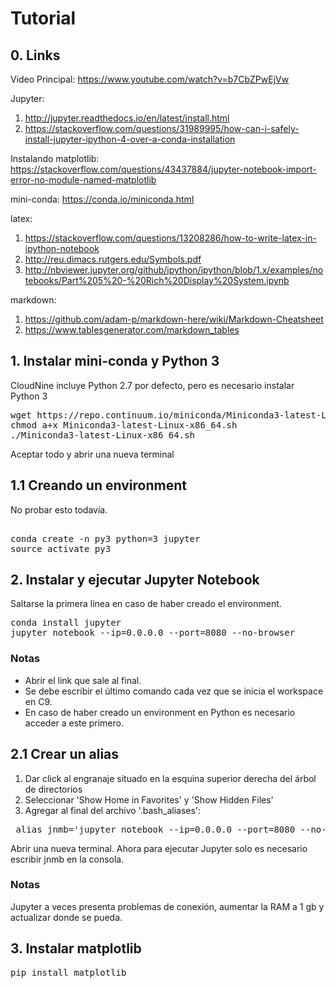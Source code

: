 # Tutorial

## 0. Links

Video Principal: https://www.youtube.com/watch?v=b7CbZPwEjVw <br>

Jupyter: 

1. http://jupyter.readthedocs.io/en/latest/install.html
2. https://stackoverflow.com/questions/31989995/how-can-i-safely-install-jupyter-ipython-4-over-a-conda-installation 

Instalando matplotlib: https://stackoverflow.com/questions/43437884/jupyter-notebook-import-error-no-module-named-matplotlib <br>

mini-conda: https://conda.io/miniconda.html <br>

latex: 

1. https://stackoverflow.com/questions/13208286/how-to-write-latex-in-ipython-notebook
2. http://reu.dimacs.rutgers.edu/Symbols.pdf
3. http://nbviewer.jupyter.org/github/ipython/ipython/blob/1.x/examples/notebooks/Part%205%20-%20Rich%20Display%20System.ipynb

markdown:

1. https://github.com/adam-p/markdown-here/wiki/Markdown-Cheatsheet
2. https://www.tablesgenerator.com/markdown_tables

## 1. Instalar mini-conda y Python 3

CloudNine incluye Python 2.7 por defecto, pero es necesario instalar Python 3

<pre>
wget https://repo.continuum.io/miniconda/Miniconda3-latest-Linux-x86_64.sh
chmod a+x Miniconda3-latest-Linux-x86_64.sh
./Miniconda3-latest-Linux-x86_64.sh
</pre>

Aceptar todo y abrir una nueva terminal

## 1.1 Creando un environment

No probar esto todavía.

<pre> 
conda create -n py3 python=3 jupyter
source activate py3
</pre>

## 2. Instalar y ejecutar Jupyter Notebook

Saltarse la primera línea en caso de haber creado el environment.

<pre>
conda install jupyter
jupyter notebook --ip=0.0.0.0 --port=8080 --no-browser
</pre>

### Notas

* Abrir el link que sale al final. 
* Se debe escribir el último comando cada vez que se inicia el workspace en C9.
* En caso de haber creado un environment en Python es necesario acceder a este primero.

## 2.1 Crear un alias

1. Dar click al engranaje situado en la esquina superior derecha del árbol de directorios
2. Seleccionar 'Show Home in Favorites' y 'Show Hidden Files'
3. Agregar al final del archivo '.bash_aliases':

<pre> alias jnmb='jupyter notebook --ip=0.0.0.0 --port=8080 --no-browser' </pre>

Abrir una nueva terminal. Ahora para ejecutar Jupyter solo es necesario escribir jnmb en la consola.

### Notas

Jupyter a veces presenta problemas de conexión, aumentar la RAM a 1 gb y actualizar donde se pueda.

## 3. Instalar matplotlib

<pre>
pip install matplotlib
</pre>
